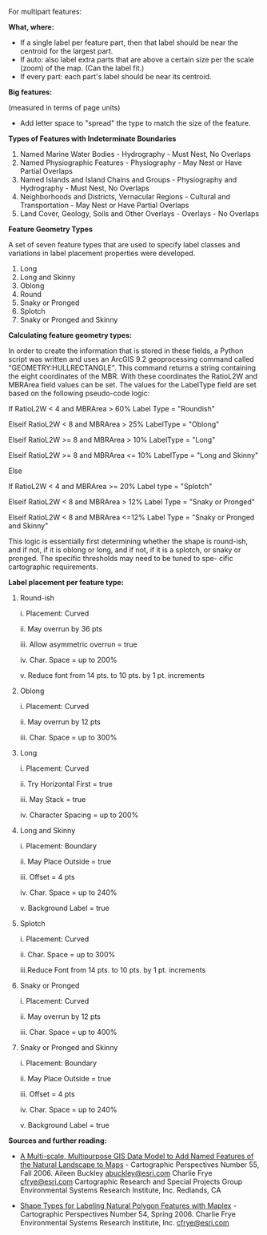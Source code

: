 For multipart features:

**What, where:**

* If a single label per feature part, then that label should be near the centroid for the largest part.
* If auto: also label extra parts that are above a certain size per the scale (zoom) of the map. (Can the label fit.)
* If every part: each part's label should be near its centroid.

**Big features:**

(measured in terms of page units)

* Add letter space to "spread" the type to match the size of the feature.

**Types of Features with Indeterminate Boundaries**

1. Named Marine Water Bodies - Hydrography - Must Nest, No Overlaps
2. Named Physiographic Features - Physiography - May Nest or Have Partial Overlaps
3. Named Islands and Island Chains and Groups - Physiography and Hydrography - Must Nest, No Overlaps
4. Neighborhoods and Districts, Vernacular Regions - Cultural and Transportation - May Nest or Have Partial Overlaps
5. Land Cover, Geology, Soils and Other Overlays - Overlays - No Overlaps

**Feature Geometry Types**

A set of seven feature types that are used to specify label classes and variations in label placement properties were developed. 

1. Long 
2. Long and Skinny 
3. Oblong 
4. Round
5. Snaky or Pronged 
6. Splotch 
7. Snaky or Pronged and Skinny

**Calculating feature geometry types:**

In order to create the information that is stored in these fields, a Python script was written and uses an ArcGIS 9.2 geoprocessing command called "GEOMETRY:HULLRECTANGLE". This command returns a string containing the eight coordinates of the MBR. With these coordinates the RatioL2W and MBRArea field values can be set. The values for the LabelType field are set based on the following pseudo-code logic:

If RatioL2W < 4 and MBRArea > 60% Label Type = "Roundish"

Elseif RatioL2W < 8 and MBRArea > 25% LabelType = "Oblong"

Elseif RatioL2W >= 8 and MBRArea > 10% LabelType = "Long"

Elseif RatioL2W >= 8 and MBRArea <= 10% LabelType = "Long and Skinny"

Else 

  If RatioL2W < 4 and MBRArea >= 20% Label type = "Splotch" 

  Elseif RatioL2W < 8 and MBRArea > 12% Label Type = "Snaky or Pronged" 

  Elseif RatioL2W < 8 and MBRArea <=12% Label Type = "Snaky or Pronged and Skinny"


This logic is essentially first determining whether the shape is round-ish, and if not, if it is oblong or long, and if not, if it is a splotch, or snaky or pronged. The specific thresholds may need to be tuned to spe- cific cartographic requirements.

**Label placement per feature type:**

1. Round-ish
	
	i.	Placement: Curved

	ii.	May overrun by 36 pts 

	iii.	Allow asymmetric overrun = true

	iv.	Char. Space = up to 200% 

	v.	Reduce font from 14 pts. to 10 pts. by 1 pt. increments 

2. Oblong 

	i. Placement: Curved 

	ii. May overrun by 12 pts 

	iii. Char. Space = up to 300%

3. Long

	i. Placement: Curved 

	ii. Try Horizontal First = true 

	iii. May Stack = true 

	iv. Character Spacing = up to 200%

4. Long and Skinny

	i. Placement: Boundary 

	ii. May Place Outside = true 

	iii. Offset = 4 pts 

	iv. Char. Space = up to 240% 

	v. Background Label = true

5. Splotch

	i. Placement: Curved 

	ii. Char. Space = up to 300% 

	iii.Reduce Font from 14 pts. to 10 pts. by 1 pt. increments

6. Snaky or Pronged

	i. Placement: Curved 

	ii. May overrun by 12 pts 

	iii. Char. Space = up to 400%

7. Snaky or Pronged and Skinny

	i.	Placement: Boundary

	ii.	May Place Outside = true 

	iii.	Offset = 4 pts

	iv.	Char. Space = up to 240% 

	v.	Background Label = true


**Sources and further reading:**

* [A Multi-scale, Multipurpose GIS Data Model to Add Named Features of the Natural Landscape to Maps](http://nacis.org/documents_upload/cp55fall2006.pdf) - Cartographic Perspectives Number 55, Fall 2006. Aileen Buckley abuckley@esri.com
Charlie Frye cfrye@esri.com Cartographic Research and Special Projects Group Environmental Systems Research Institute, Inc. Redlands, CA

* [Shape Types for Labeling Natural Polygon Features with Maplex](http://nacis.org/documents_upload/cp54spring2006.pdf) - Cartographic Perspectives Number 54, Spring 2006. Charlie Frye Environmental Systems Research Institute, Inc. cfrye@esri.com